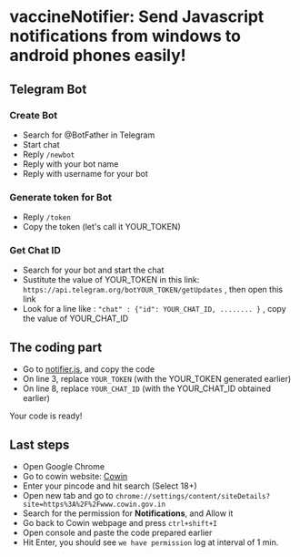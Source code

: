 # vaccineNotifier: Send Javascript notifications from windows to android phones easily!

## Telegram Bot
### Create Bot
- Search for @BotFather in Telegram
- Start chat
- Reply `/newbot`
- Reply with your bot name
- Reply with username for your bot

### Generate token for Bot
- Reply `/token`
- Copy the token (let's call it YOUR_TOKEN)

### Get Chat ID
- Search for your bot and start the chat
- Sustitute the value of YOUR_TOKEN in this link: `https://api.telegram.org/botYOUR_TOKEN/getUpdates` , then open this link
- Look for a line like : `"chat" : {"id": YOUR_CHAT_ID, ........ }` , copy the value of YOUR_CHAT_ID

## The coding part
- Go to [notifier.js](https://github.com/abhimanyuZ/vaccineNotifier/blob/main/notifier.js), and copy the code
- On line 3, replace `YOUR_TOKEN` (with the YOUR_TOKEN generated earlier)
- On line 8, replace `YOUR_CHAT_ID` (with the YOUR_CHAT_ID obtained earlier)

Your code is ready!
  
## Last steps
- Open Google Chrome
- Go to cowin website: [Cowin](https://www.cowin.gov.in/home)
- Enter your pincode and hit search (Select 18+)
- Open new tab and go to `chrome://settings/content/siteDetails?site=https%3A%2F%2Fwww.cowin.gov.in`
- Search for the permission for **Notifications**, and Allow it
- Go back to Cowin webpage and press `ctrl+shift+I`
- Open console and paste the code prepared earlier
- Hit Enter, you should see `we have permission` log at interval of 1 min.


